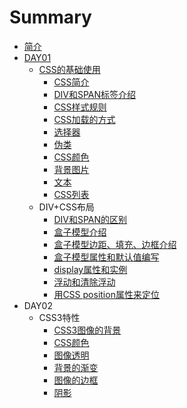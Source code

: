 # Summary

* [简介](README.md)
* [DAY01](chapter1.md)
  * [CSS的基础使用](chapter1/cssde-ji-chu-shi-yong.md)
    * [CSS简介](chapter1/cssde-ji-chu-shi-yong/cssjian-jie.md)
    * [DIV和SPAN标签介绍](chapter1/divhe-span-biao-qian-jie-shao.md)
    * [CSS样式规则](chapter1/cssde-ji-chu-shi-yong/cssyang-shi-gui-ze.md)
    * [CSS加载的方式](chapter1/cssde-ji-chu-shi-yong/cssjia-zai-de-fang-shi.md)
    * [选择器](chapter1/cssde-ji-chu-shi-yong/xuan-ze-qi.md)
    * [伪类](chapter1/cssde-ji-chu-shi-yong/wei-lei.md)
    * [CSS颜色](chapter1/cssde-ji-chu-shi-yong/cssyan-se.md)
    * [背景图片](chapter1/cssde-ji-chu-shi-yong/bei-jing-tu-pian.md)
    * [文本](chapter1/cssde-ji-chu-shi-yong/wen-ben.md)
    * [CSS列表](chapter1/cssde-ji-chu-shi-yong/csslie-biao.md)
  * DIV+CSS布局
    * [DIV和SPAN的区别](chapter1/divhe-span-de-qu-bie.md)
    * [盒子模型介绍](chapter1/he-zi-mo-xing-jie-shao.md)
    * [盒子模型边距、填充、边框介绍](chapter1/he-zi-mo-xing-bian-ju-3001-tian-chong-3001-bian-kuang-jie-shao.md)
    * [盒子模型属性和默认值编写](chapter1/he-zi-mo-xing-shu-xing-he-mo-ren-zhi-bian-xie.md)
    * [display属性和实例](chapter1/displayshu-xing-he-shi-li.md)
    * [浮动和清除浮动](chapter1/fu-dong-he-qing-chu-fu-dong.md)
    * [用CSS position属性来定位](chapter1/yong-cssposition-shu-xing-lai-ding-wei.md)
* DAY02
  * CSS3特性
    * [CSS3图像的背景](css3tu-xiang-de-bei-jing.md)
    * [CSS颜色](cssyan-se.md)
    * [图像透明](tu-xiang-tou-ming.md)
    * [背景的渐变](bei-jing-de-jian-bian.md)
    * [图像的边框](tu-xiang-de-bian-kuang.md)
    * [阴影](yin-ying.md)

